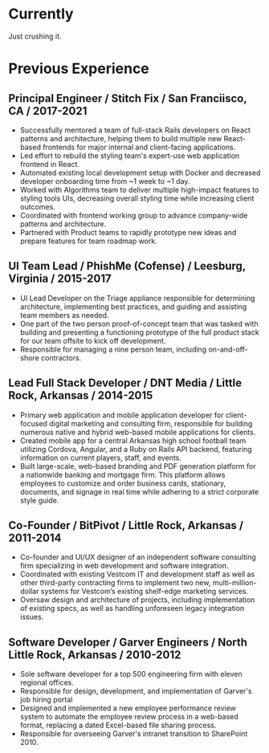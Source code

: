 # Currently

Just crushing it.

# Previous Experience

## Principal Engineer / Stitch Fix / San Franciisco, CA / 2017-2021
- Successfully mentored a team of full-stack Rails developers on React patterns and architecture, helping them to build multiple new React-based frontends for major internal and client-facing applications.
- Led effort to rebuild the styling team's expert-use web application frontend in React.
- Automated existing local development setup with Docker and decreased developer onboarding time from ~1 week to ~1 day.
- Worked with Algorithms team to deliver multiple high-impact features to styling tools UIs, decreasing overall styling time while increasing client outcomes.
- Coordinated with frontend working group to advance company-wide patterns and architecture.
- Partnered with Product teams to rapidly prototype new ideas and prepare features for team roadmap work.

## UI Team Lead / PhishMe (Cofense) / Leesburg, Virginia / 2015-2017
- UI Lead Developer on the Triage appliance responsible for determining architecture, implementing best practices, and guiding and assisting team members as needed.
- One part of the two person proof-of-concept team that was tasked with building and presenting a functioning prototype of the full product stack for our team offsite to kick off development.
- Responsible for managing a nine person team, including on-and-off-shore contractors.

## Lead Full Stack Developer / DNT Media / Little Rock, Arkansas / 2014-2015
- Primary web application and mobile application developer for client-focused digital marketing and consulting firm, responsible for building numerous native and hybrid web-based mobile applications for clients.
- Created mobile app for a central Arkansas high school football team utilizing Cordova, Angular, and a Ruby on Rails API backend, featuring information on current players, staff, and events.
- Built large-scale, web-based branding and PDF generation platform for a nationwide banking and mortgage firm. This platform allows employees to customize and order business cards, stationary, documents, and signage in real time while adhering to a strict corporate style guide.

## Co-Founder / BitPivot / Little Rock, Arkansas / 2011-2014
- Co-founder and UI/UX designer of an independent software consulting firm specializing in web development and software integration.
- Coordinated with existing Vestcom IT and development staff as well as other third-party contracting firms to implement two new, multi-million-dollar systems for Vestcom’s existing shelf-edge marketing services.
- Oversaw design and architecture of projects, including implementation of existing specs, as well as handling unforeseen legacy integration issues.

## Software Developer / Garver Engineers / North Little Rock, Arkansas / 2010-2012
- Sole software developer for a top 500 engineering firm with eleven regional offices.
- Responsible for design, development, and implementation of Garver's job hiring portal
- Designed and implemented a new employee performance review system to automate the employee review process in a web-based format, replacing a dated Excel-based file sharing process.
- Responsible for overseeing Garver's intranet transition to SharePoint 2010.
